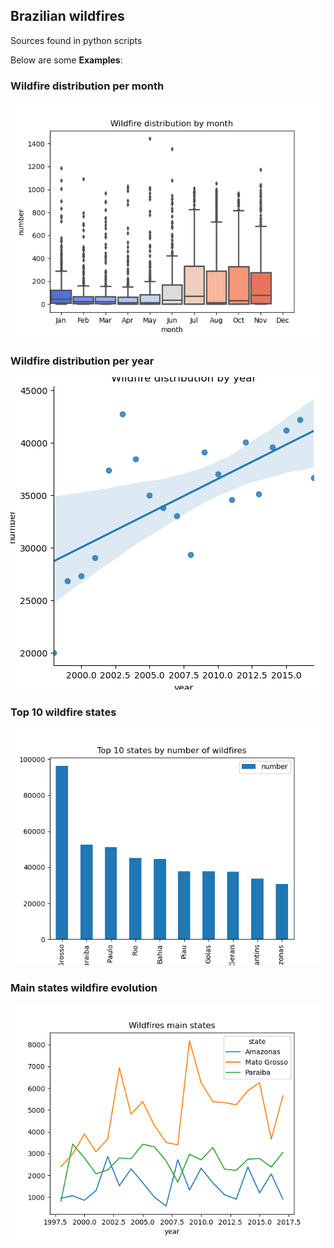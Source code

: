 ## Brazilian wildfires

Sources found in python scripts

Below are some **Examples**: 

### Wildfire distribution per month
![image](output/wildfires_distribution_by_month.png)
### Wildfire distribution per year
![image](output/wildfires_distribution_by_year.png)
### Top 10 wildfire states
![image](output/top_10_states.png)
### Main states wildfire evolution
![image](output/wildfires_main_states.png)

